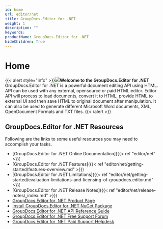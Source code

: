 ```yaml
---
id: home
url: editor/net
title: GroupDocs.Editor for .NET
weight: 1
description: ""
keywords: 
productName: GroupDocs.Editor for .NET
hideChildren: True
---
```

#  Home 
{{< alert style="info" >}}![](editor/net/images/home.png)**Welcome to the GroupDocs.Editor for .NET**  
GroupDocs.Editor for .NET is a powerful document editing API using HTML. API can be used with any external, opensource or paid HTML editor. Editor API will process to load documents, convert it to HTML, provide HTML to external UI and then save HTML to original document after manipulation. It can also be used to generate different Microsoft Word documents, XML, OpenDocument Formats and TXT files. 
{{< /alert >}}
## GroupDocs.Editor for .NET Resources
Following are the links to some useful resources you may need to accomplish your tasks.
*   [GroupDocs.Editor for .NET Online Documentation]({{< ref "editor/net" >}})
*   [GroupDocs.Editor for .NET Features]({{< ref "editor/net/getting-started/features-overview.md" >}})
*   [GroupDocs.Editor for .NET Limitations]({{< ref "editor/net/getting-started/evaluation-limitations-and-licensing-of-groupdocs.editor.md" >}})
*   [GroupDocs.Editor for .NET Release Notes]({{< ref "editor/net/release-notes/_index.md" >}})
*   [GroupDocs.Editor for .NET Product Page](https://products.groupdocs.com/editor/net)
*   [Install GroupDocs.Editor for .NET NuGet Package](https://www.nuget.org/packages/GroupDocs.Editor/)
*   [GroupDocs.Editor for .NET API Reference Guide](https://apireference.groupdocs.com/net/editor)
*   [GroupDocs.Editor for .NET Free Support Forum](https://forum.groupdocs.com/c/editor)
*   [GroupDocs.Editor for .NET Paid Support Helpdesk](https://helpdesk.groupdocs.com/)
